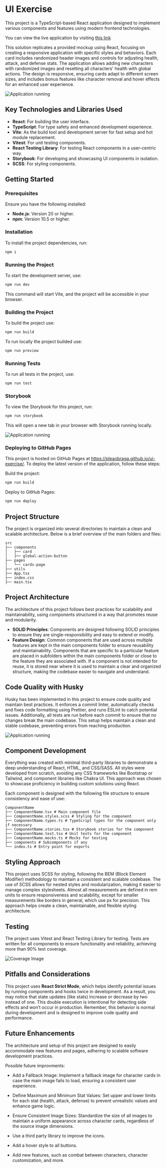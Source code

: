 # UI Exercise

This project is a TypeScript-based React application designed to implement various components and features using modern frontend technologies.

You can view the live application by visiting [this link](https://pleaobraga.github.io/ui-exercise/)

This solution replicates a provided mockup using React, focusing on creating a responsive application with specific styles and behaviors. Each card includes randomized header images and controls for adjusting health, attack, and defense stats. The application allows adding new characters with randomized images and resetting all characters' health with global actions. The design is responsive, ensuring cards adapt to different screen sizes, and includes bonus features like character removal and hover effects for an enhanced user experience.

![Application running](./docs/readme-images/application-running.gif)

## Key Technologies and Libraries Used

- **React**: For building the user interface.
- **TypeScript**: For type safety and enhanced development experience.
- **Vite**: As the build tool and development server for fast setup and hot module replacement.
- **Vitest**: For unit testing components.
- **React Testing Library**: For testing React components in a user-centric way.
- **Storybook**: For developing and showcasing UI components in isolation.
- **SCSS**: For styling components.

## Getting Started

### Prerequisites

Ensure you have the following installed:

- **Node.js**: Version 20 or higher.
- **npm**: Version 10.5 or higher.

### Installation

To install the project dependencies, run:

```bash
npm i
```

### Running the Project

To start the development server, use:

```bash
npm run dev
```

This command will start Vite, and the project will be accessible in your browser.

### Building the Project

To build the project use:

```bash
npm run build
```

To run locally the project builded use:

```bash
npm run preview
```

### Running Tests

To run all tests in the project, use:

```bash
npm run test
```

### Storybook

To view the Storybook for this project, run:

```bash
npm run storybook
```

This will open a new tab in your browser with Storybook running locally.

![Application running](./docs/readme-images/storybook.png)

### Deploying to GitHub Pages

This project is hosted on GitHub Pages at https://pleaobraga.github.io/ui-exercise/. To deploy the latest version of the application, follow these steps:

Build the project:

```bash
npm run build
```

Deploy to GitHub Pages:

```bash
npm run deploy
```

## Project Structure

The project is organized into several directories to maintain a clean and scalable architecture. Below is a brief overview of the main folders and files:

```
src
├── components
│   ├── card
│   ├── global-action-button
├── pages
│   └── cards-page
├── utils
├── App.tsx
├── index.css
├── main.tsx
```

## Project Architecture

The architecture of this project follows best practices for scalability and maintainability, using components structured in a way that promotes reuse and modularity.

- **SOLID Principles**: Components are designed following SOLID principles to ensure they are single-responsibility and easy to extend or modify.
- **Feature Design**: Common components that are used across multiple features are kept in the main components folder to ensure reusability and maintainability. Components that are specific to a particular feature are placed in subfolders within the main components folder or close to the feature they are associated with. If a component is not intended for reuse, it is stored near where it is used to maintain a clear and organized structure, making the codebase easier to navigate and understand.

## Code Quality with Husky

Husky has been implemented in this project to ensure code quality and maintain best practices. It enforces a commit linter, automatically checks and fixes code formatting using Prettier, and runs ESLint to catch potential issues. Additionally, all tests are run before each commit to ensure that no changes break the main codebase. This setup helps maintain a clean and stable codebase, preventing errors from reaching production.

![Application running](./docs/readme-images/husky.gif)

## Component Development

Everything was created with minimal third-party libraries to demonstrate a deep understanding of React, HTML, and CSS/SASS. All styles were developed from scratch, avoiding any CSS frameworks like Bootstrap or Tailwind, and component libraries like Chakra UI. This approach was chosen to showcase proficiency in building custom solutions using React.

Each component is designed with the following file structure to ensure consistency and ease of use:

```
ComponentName
├── ComponentName.tsx # Main component file
├── ComponentName.styles.scss # Styling for the component
├── ComponentName.types.ts # TypeScript types for the component only if necessary
├── ComponentName.stories.tsx # Storybook stories for the component
├── ComponentName.test.tsx # Unit tests for the component
├── ComponentName.mocks.ts # Mocks for testing
├── components # Subcomponents if any
└── index.ts # Entry point for exports
```

## Styling Approach

This project uses SCSS for styling, following the BEM (Block Element Modifier) methodology to maintain a consistent and scalable codebase. The use of SCSS allows for nested styles and modularization, making it easier to manage complex stylesheets. Almost all measurements are defined in rem units to ensure responsiveness and scalability, except for smaller measurements like borders in general, which use px for precision. This approach helps create a clean, maintainable, and flexible styling architecture.

## Testing

The project uses Vitest and React Testing Library for testing. Tests are written for all components to ensure functionality and reliability, achieving more than 90% test coverage.

![Coverage Image](./docs/readme-images/coverage.png)

## Pitfalls and Considerations

This project uses **React Strict Mode**, which helps identify potential issues by running components and hooks twice in development. As a result, you may notice that state updates (like stats) increase or decrease by two instead of one. This double execution is intentional for detecting side effects and won’t occur in production. Remember, this behavior is normal during development and is designed to improve code quality and performance.

## Future Enhancements

The architecture and setup of this project are designed to easily accommodate new features and pages, adhering to scalable software development practices.

Possible future improvments:

- Add a Fallback Image: Implement a fallback image for character cards in case the main image fails to load, ensuring a consistent user experience.

- Define Maximum and Minimum Stat Values: Set upper and lower limits for each stat (health, attack, defense) to prevent unrealistic values and enhance game logic.

- Ensure Consistent Image Sizes: Standardize the size of all images to maintain a uniform appearance across character cards, regardless of the source image dimensions.

- Use a third party library to improve the icons.

- Add a hover style to all buttons.

- Add new features, such as combat between characters, character customization, and more.
